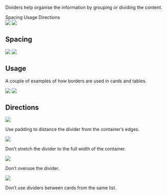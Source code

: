 <Row >
    <Column cols={8}>
    <p>Dividers help organise the information by grouping or dividing the content.</p>
    </Column> 
</Row>

<div>
    <AnchorLink to="spacing" offset={210}>
        Spacing
    </AnchorLink>
    <AnchorLink to="usage" offset={210}>
        Usage
    </AnchorLink>
    <AnchorLink to="directions" offset={210}>
        Directions
    </AnchorLink>
</div>

<Row >
    <Column cols={6}>
        <img src="../_img/divider--1.png" />
    </Column> 
    <Column cols={6}>
        <img src="../_img/divider--2.png" />
    </Column> 
</Row>

<Anchor idToScrollTo="spacing"><h2>Spacing</h2></Anchor>
<Row >
    <Column cols={6}>
        <img src="../_img/divider--3.png" />
    </Column> 
    <Column cols={6}>
        <img src="../_img/divider--4.png" />
    </Column> 
</Row>

<Anchor idToScrollTo="usage"><h2>Usage</h2></Anchor>
<Row >
    <Column cols={8}>
    <p>A couple of examples of how borders are used in cards and tables.</p>
    </Column> 
</Row>
<Row >
    <Column cols={6}>
        <img src="../_img/divider--5.png" />
    </Column> 
    <Column cols={6}>
        <img src="../_img/divider--6.png" />
    </Column> 
</Row>

<Anchor idToScrollTo="directions"><h2>Directions</h2></Anchor>
<Row >
    <Column cols={6}>
        <img src="../_img/divider--7.png" />
        <p>Use padding to distance the divider from the container’s edges.</p>
    </Column> 
    <Column cols={6}>
        <img src="../_img/divider--8.png" />
        <p>Don’t stretch the divider to the full width of the container.</p>
    </Column> 
</Row>

<Row >
    <Column cols={6}>
        <img src="../_img/divider--9.png" />
        <p>Don’t overuse the divider.</p>
    </Column> 
    <Column cols={6}>
        <img src="../_img/divider--10.png" />
        <p>Don’t use dividers between cards from the same list.</p>
    </Column> 
</Row>
